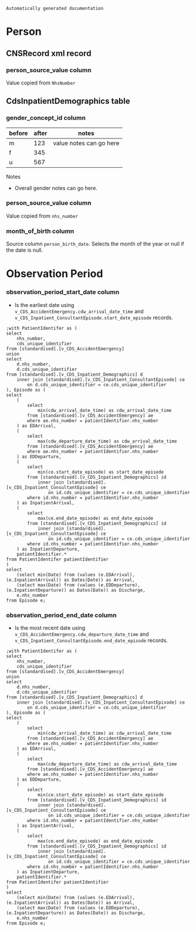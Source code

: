 `Automatically generated documentation`

# Person
## CNSRecord xml record
### person_source_value column
Value copied from `NhsNumber`
## CdsInpatientDemographics table
### gender_concept_id column


|before|after|notes|
|------|-----|-----|
|m|123|value notes can go here|
|f|345||
|u|567||

Notes
* Overall gender notes can go here.
### person_source_value column
Value copied from `nhs_number`
### month_of_birth column
Source column  `person_birth_date`.
Selects the month of the year or null if the date is null.
# Observation Period
### observation_period_start_date column
* Is the earliest date using `v_CDS_AccidentEmergency.cdw_arrival_date_time` and `v_CDS_Inpatient_ConsultantEpisode.start_date_episode` records.

```
;with PatientIdentifer as (
select
	nhs_number,
	cds_unique_identifier
from [standardised].[v_CDS_AccidentEmergency]
union
select
	d.nhs_number,
	d.cds_unique_identifier
from [standardised].[v_CDS_Inpatient_Demographics] d
	inner join [standardised].[v_CDS_Inpatient_ConsultantEpisode] ce
		on d.cds_unique_identifier = ce.cds_unique_identifier
), Episode as (
select
	(
		select 
			min(cdw_arrival_date_time) as cdw_arrival_date_time
		from [standardised].[v_CDS_AccidentEmergency] ae
		where ae.nhs_number = patientIdentifier.nhs_number
	) as EDArrival,
	(
		select 
			max(cdw_departure_date_time) as cdw_arrival_date_time
		from [standardised].[v_CDS_AccidentEmergency] ae
		where ae.nhs_number = patientIdentifier.nhs_number
	) as EDDeparture,
	(
		select 
			min(ce.start_date_episode) as start_date_episode
		from [standardised].[v_CDS_Inpatient_Demographics] id
			inner join [standardised].[v_CDS_Inpatient_ConsultantEpisode] ce
				on id.cds_unique_identifier = ce.cds_unique_identifier
		where id.nhs_number = patientIdentifier.nhs_number
	) as InpatientArrival,
	(
		select 
			max(ce.end_date_episode) as end_date_episode
		from [standardised].[v_CDS_Inpatient_Demographics] id
			inner join [standardised].[v_CDS_Inpatient_ConsultantEpisode] ce
				on id.cds_unique_identifier = ce.cds_unique_identifier
		where id.nhs_number = patientIdentifier.nhs_number
	) as InpatientDeparture,
	patientIdentifier.*
from PatientIdentifer patientIdentifier
)
select
	(select min(Date) from (values (e.EDArrival), (e.InpatientArrival)) as Dates(Date)) as Arrival,
	(select max(Date) from (values (e.EDDeparture), (e.InpatientDeparture)) as Dates(Date)) as Discharge,
	e.nhs_number
from Episode e;
```

### observation_period_end_date column
* Is the most recent date using `v_CDS_AccidentEmergency.cdw_departure_date_time` and `v_CDS_Inpatient_ConsultantEpisode.end_date_episode` records.

```
;with PatientIdentifer as (
select
	nhs_number,
	cds_unique_identifier
from [standardised].[v_CDS_AccidentEmergency]
union
select
	d.nhs_number,
	d.cds_unique_identifier
from [standardised].[v_CDS_Inpatient_Demographics] d
	inner join [standardised].[v_CDS_Inpatient_ConsultantEpisode] ce
		on d.cds_unique_identifier = ce.cds_unique_identifier
), Episode as (
select
	(
		select 
			min(cdw_arrival_date_time) as cdw_arrival_date_time
		from [standardised].[v_CDS_AccidentEmergency] ae
		where ae.nhs_number = patientIdentifier.nhs_number
	) as EDArrival,
	(
		select 
			max(cdw_departure_date_time) as cdw_arrival_date_time
		from [standardised].[v_CDS_AccidentEmergency] ae
		where ae.nhs_number = patientIdentifier.nhs_number
	) as EDDeparture,
	(
		select 
			min(ce.start_date_episode) as start_date_episode
		from [standardised].[v_CDS_Inpatient_Demographics] id
			inner join [standardised].[v_CDS_Inpatient_ConsultantEpisode] ce
				on id.cds_unique_identifier = ce.cds_unique_identifier
		where id.nhs_number = patientIdentifier.nhs_number
	) as InpatientArrival,
	(
		select 
			max(ce.end_date_episode) as end_date_episode
		from [standardised].[v_CDS_Inpatient_Demographics] id
			inner join [standardised].[v_CDS_Inpatient_ConsultantEpisode] ce
				on id.cds_unique_identifier = ce.cds_unique_identifier
		where id.nhs_number = patientIdentifier.nhs_number
	) as InpatientDeparture,
	patientIdentifier.*
from PatientIdentifer patientIdentifier
)
select
	(select min(Date) from (values (e.EDArrival), (e.InpatientArrival)) as Dates(Date)) as Arrival,
	(select max(Date) from (values (e.EDDeparture), (e.InpatientDeparture)) as Dates(Date)) as Discharge,
	e.nhs_number
from Episode e;
```

